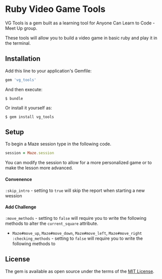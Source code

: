 # Ruby Video Game Tools

VG Tools is a gem built as a learning tool for Anyone Can Learn to Code - Meet Up group.

These tools will allow you to build a video game in basic ruby and play it in the terminal.

## Installation

Add this line to your application's Gemfile:

```ruby
gem 'vg_tools'
```

And then execute:

    $ bundle

Or install it yourself as:

    $ gem install vg_tools

## Setup

To begin a Maze session type in the following code.

```ruby
session = Maze.session
```

You can modify the session to allow for a more personalized game or to make the lesson more advanced.

#### Convenence

`:skip_intro` - setting to `true` will skip the report when starting a new wession

#### Add Challenge

`:move_methods` - setting to `false` will require you to write the following methods to alter the `current_square` attribute.
  - `Maze#move_up`, `Maze#move_down`, `Maze#move_left`, `Maze#move_right`
`:checking_methods` - setting to `false` will require you to write the following methods to 

## License

The gem is available as open source under the terms of the [MIT License](http://opensource.org/licenses/MIT).

